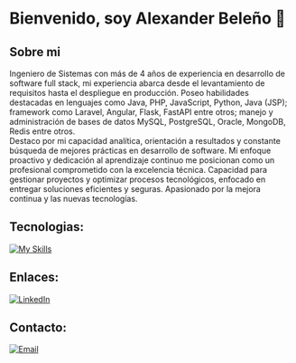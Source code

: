 # Bienvenido, soy Alexander Beleño 👋

## Sobre mi

Ingeniero de Sistemas con más de 4 años de experiencia en desarrollo de software full stack, mi experiencia abarca desde el levantamiento de requisitos hasta el despliegue en producción. Poseo habilidades destacadas en lenguajes como Java, PHP, JavaScript, Python, Java (JSP); framework como Laravel, Angular, Flask, FastAPI entre otros; manejo y administración de bases de datos MySQL, PostgreSQL, Oracle, MongoDB, Redis entre otros. 
</br>
Destaco por mi capacidad analítica, orientación a resultados y constante búsqueda de mejores prácticas en desarrollo de software. Mi enfoque proactivo y dedicación al aprendizaje continuo me posicionan como un profesional comprometido con la excelencia técnica. Capacidad para gestionar proyectos y optimizar procesos tecnológicos, enfocado en entregar soluciones eficientes y seguras. Apasionado por la mejora continua y las nuevas tecnologías.

## Tecnologias:

[![My Skills](https://skillicons.dev/icons?i=html,css,sass,js,php,laravel,py,flask,fastapi,ts,angular,androidstudio,anaconda,aws,azure,bash,bitbucket,bootstrap,dart,django,docker,dotnet,eclipse,electron,figma,flutter,git,github,gitlab,ai,java,jquery,linux,mongodb,mysql,nginx,nodejs,postgres,redis,sqlite,selenium,tailwind)](https://skillicons.dev)

## Enlaces:
[![LinkedIn](https://img.shields.io/badge/LinkedIn-@AlexanderBeleño-487FCF?style=for-the-badge&logo=LinkedIn&logoColor=white&labelColor=101010)](https://www.linkedin.com/in/alexander-beleño/)

## Contacto:

[![Email](https://img.shields.io/badge/alexanderbeleno16@gmail.com-email-D14836?style=for-the-badge&logo=gmail&logoColor=white&labelColor=101010)](mailto:alexanderbeleno16@gmail.com)
